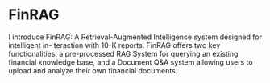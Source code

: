 # FinRAG
I introduce FinRAG: A Retrieval-Augmented Intelligence system designed for intelligent in- teraction with 10-K reports. FinRAG offers two key functionalities: a pre-processed RAG System for querying an existing financial knowledge base, and a Document Q&amp;A system allowing users to upload and analyze their own financial documents.
